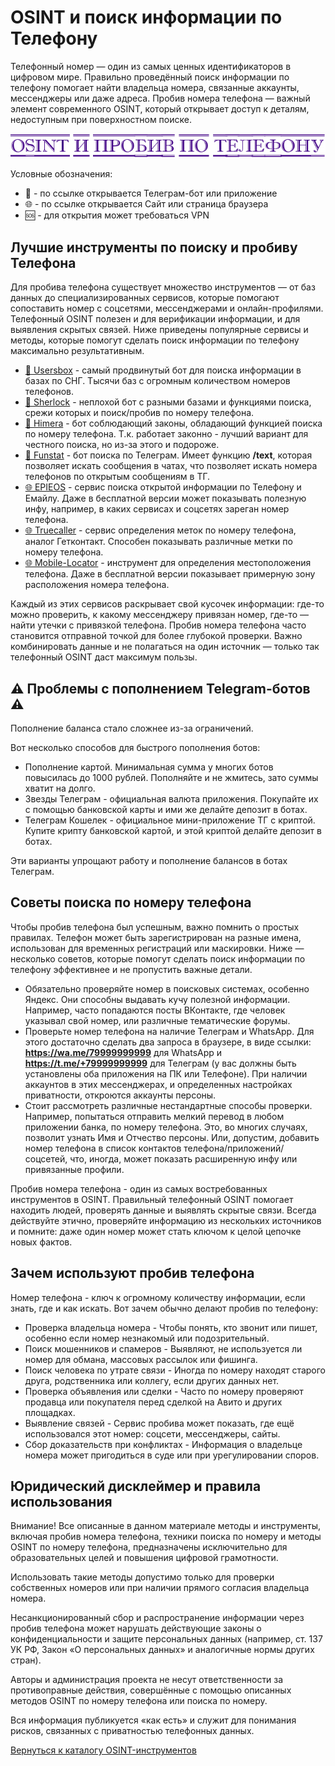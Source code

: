 # OSINT и поиск информации по Телефону
Телефонный номер — один из самых ценных идентификаторов в цифровом мире. Правильно проведённый поиск информации по телефону помогает найти владельца номера, связанные аккаунты, мессенджеры или даже адреса. Пробив номера телефона — важный элемент современного OSINT, который открывает доступ к деталям, недоступным при поверхностном поиске.

![OSINT и пробив по Телефону](OSINT%20и%20пробив%20по%20Телефону.jpg)

Условные обозначения:
* 📲 - по ссылке открывается Телеграм-бот или приложение
* 🌐 - по ссылке открывается Сайт или страница браузера
* 🆘 - для открытия может требоваться VPN

## Лучшие инструменты по поиску и пробиву Телефона
Для пробива телефона существует множество инструментов — от баз данных до специализированных сервисов, которые помогают сопоставить номер с соцсетями, мессенджерами и онлайн-профилями. Телефонный OSINT полезен и для верификации информации, и для выявления скрытых связей. Ниже приведены популярные сервисы и методы, которые помогут сделать поиск информации по телефону максимально результативным.

* [📲 Usersbox](https://t.me/Usersbox_parrot_bot?start=NDA2ODQwMTU5) - самый продвинутый бот для поиска информации в базах по СНГ. Тысячи баз с огромным количеством номеров телефонов.
* [📲 Sherlock](https://t.me/sherlokbrkxbot?start=_ref_9pyalm_JJwlz5) - неплохой бот с разными базами и функциями поиска, срежи которых и поиск/пробив по номеру телефона.
* [📲 Himera](https://t.me/himerawofbot?start=406840159) - бот соблюдающий законы, обладающий функцией поиска по номеру телефона. Т.к. работает законно - лучший вариант для честного поиска, но из-за этого и подороже.
* [📲 Funstat](https://t.me/TeleOsint_tbot?start=01015FE33F1800000000) - бот поиска по Телеграм. Имеет функцию **/text**, которая позволяет искать сообщения в чатах, что позволяет искать номера телефонов по открытым сообщениям в ТГ.
* [🌐 EPIEOS](https://epieos.com/) - сервис поиска открытой информации по Телефону и Емайлу. Даже в бесплатной версии может показывать полезную инфу, например, в каких сервисах и соцсетях зареган номер телефона.
* [🌐 Truecaller](https://www.truecaller.com/) - сервис определения меток по номеру телефона, аналог Гетконтакт. Способен показывать различные метки по номеру телефона.
* [🌐 Mobile-Locator](https://mobile-location.com/) - инструмент для определения местоположения телефона. Даже в бесплатной версии показывает примерную зону расположения номера телефона.

Каждый из этих сервисов раскрывает свой кусочек информации: где-то можно проверить, к какому мессенджеру привязан номер, где-то — найти утечки с привязкой телефона. Пробив номера телефона часто становится отправной точкой для более глубокой проверки. Важно комбинировать данные и не полагаться на один источник — только так телефонный OSINT даст максимум пользы.

## ⚠️ Проблемы с пополнением Telegram-ботов ⚠️
Пополнение баланса стало сложнее из-за ограничений.

Вот несколько способов для быстрого пополнения ботов:
* Пополнение картой. Минимальная сумма у многих ботов повысилась до 1000 рублей. Пополняйте и не жмитесь, зато суммы хватит на долго.
* Звезды Телеграм - официальная валюта приложения. Покупайте их с помощью банковской карты и ими же делайте депозит в ботах.
* Телеграм Кошелек - официальное мини-приложение ТГ с криптой. Купите крипту банковской картой, и этой криптой делайте депозит в ботах.

Эти варианты упрощают работу и пополнение балансов в ботах Телеграм.

## Советы поиска по номеру телефона
Чтобы пробив телефона был успешным, важно помнить о простых правилах. Телефон может быть зарегистрирован на разные имена, использован для временных регистраций или маскировки. Ниже — несколько советов, которые помогут сделать поиск информации по телефону эффективнее и не пропустить важные детали.

* Обязательно проверяйте номер в поисковых системах, особенно Яндекс. Они способны выдавать кучу полезной информации. Например, часто попадаются посты ВКонтакте, где человек указывал свой номер, или различные тематические форумы.
* Проверьте номер телефона на наличие Телеграм и WhatsApp. Для этого достаточно сделать два запроса в браузере, в виде ссылки: **https://wa.me/79999999999** для WhatsApp и **https://t.me/+79999999999** для Телеграм (у вас должны быть установлены оба приложения на ПК или Телефоне). При наличии аккаунтов в этих мессенджерах, и определенных настройках приватности, откроются аккаунты персоны.
* Стоит рассмотреть различные нестандартные способы проверки. Например, попытаться отправить мелкий перевод в любом приложении банка, по номеру телефона. Это, во многих случаях, позволит узнать Имя и Отчество персоны. Или, допустим, добавить номер телефона в список контактов телефона/приложений/соцсетей, что, иногда, может показать расширенную инфу или привязанные профили.

Пробив номера телефона - один из самых востребованных инструментов в OSINT. Правильный телефонный OSINT помогает находить людей, проверять данные и выявлять скрытые связи. Всегда действуйте этично, проверяйте информацию из нескольких источников и помните: даже один номер может стать ключом к целой цепочке новых фактов.

## Зачем используют пробив телефона
Номер телефона - ключ к огромному количеству информации, если знать, где и как искать. Вот зачем обычно делают пробив по телефону:
* Проверка владельца номера - Чтобы понять, кто звонит или пишет, особенно если номер незнакомый или подозрительный.
* Поиск мошенников и спамеров - Выявляют, не используется ли номер для обмана, массовых рассылок или фишинга.
* Поиск человека по утрате связи - Иногда по номеру находят старого друга, родственника или коллегу, если других данных нет.
* Проверка объявления или сделки - Часто по номеру проверяют продавца или покупателя перед сделкой на Авито и других площадках.
* Выявление связей - Сервис пробива может показать, где ещё использовался этот номер: соцсети, мессенджеры, сайты.
* Сбор доказательств при конфликтах - Информация о владельце номера может пригодиться в суде или при урегулировании споров.

## Юридический дисклеймер и правила использования
Внимание! Все описанные в данном материале методы и инструменты, включая пробив номера телефона, техники поиска по номеру и методы OSINT по номеру телефона, предназначены исключительно для образовательных целей и повышения цифровой грамотности.

Использовать такие методы допустимо только для проверки собственных номеров или при наличии прямого согласия владельца номера.

Несанкционированный сбор и распространение информации через пробив телефона может нарушать действующие законы о конфиденциальности и защите персональных данных (например, ст. 137 УК РФ, Закон «О персональных данных» и аналогичные нормы других стран).

Авторы и администрация проекта не несут ответственности за противоправные действия, совершённые с помощью описанных методов OSINT по номеру телефона или поиска по номеру.

Вся информация публикуется «как есть» и служит для понимания рисков, связанных с приватностью телефонных данных.

[Вернуться к каталогу OSINT-инструментов](https://github.com/OSINT-searcher/probiv_i_OSINT_instrumenti)
